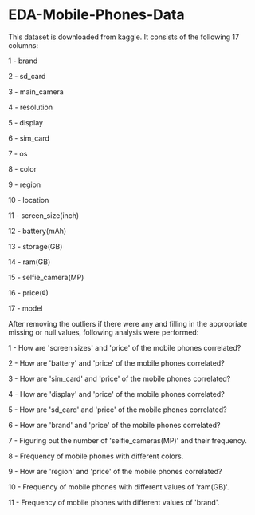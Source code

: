 # EDA-Mobile-Phones-Data

This dataset is downloaded from kaggle. It consists of the following 17 columns:

1 - brand		

2 - sd_card	

3 - main_camera

4 - resolution	

5 - display	

6 - sim_card	

7 - os	

8 - color	

9 - region	

10 - location	

11 - screen_size(inch)	

12 - battery(mAh)	

13 - storage(GB)	

14 - ram(GB)	

15 - selfie_camera(MP)	

16 - price(¢)

17 - model

After removing the outliers if there were any and filling in the appropriate missing or null values, following analysis were performed:

1 - How are 'screen sizes' and 'price' of the mobile phones correlated?

2 - How are 'battery' and 'price' of the mobile phones correlated?

3 - How are 'sim_card' and 'price' of the mobile phones correlated?

4 - How are 'display' and 'price' of the mobile phones correlated?

5 - How are 'sd_card' and 'price' of the mobile phones correlated?

6 - How are 'brand' and 'price' of the mobile phones correlated?

7 - Figuring out the number of 'selfie_cameras(MP)' and their frequency.

8 - Frequency of mobile phones with different colors.

9 - How are 'region' and 'price' of the mobile phones correlated?

10 - Frequency of mobile phones with different values of 'ram(GB)'.

11 - Frequency of mobile phones with different values of 'brand'.
